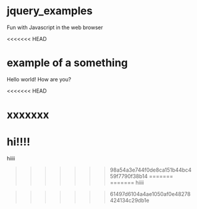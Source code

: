 # jquery_examples
Fun with Javascript in the web browser

<<<<<<< HEAD
# example of a something
Hello world!  How are you?

<<<<<<< HEAD
# xxxxxxx
hi!!!!
=======
hiiii
>>>>>>> 98a54a3e744f0de8ca151b44bc459f7790f38b14
=======
=======
hiiii

>>>>>>> 61497d6104a4ae1050af0e48278424134c29db1e
